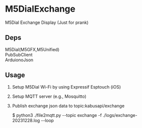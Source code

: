 # M5DialExchange

M5Dial Exchange Display (Just for prank)

## Deps

M5Dial(M5GFX,M5Unified)<br>
PubSubClient<br>
ArduionoJson

## Usage

1. Setup M5Dial Wi-Fi by using Expressif Esptouch (iOS)
2. Setup MQTT server (e.g., Mosquitto)
3. Publish exchange json data to topic:kabusapi/exchange

    $ python3 ./file2mqtt.py --topic exchange -f ./logs/exchange-20231228.log --loop